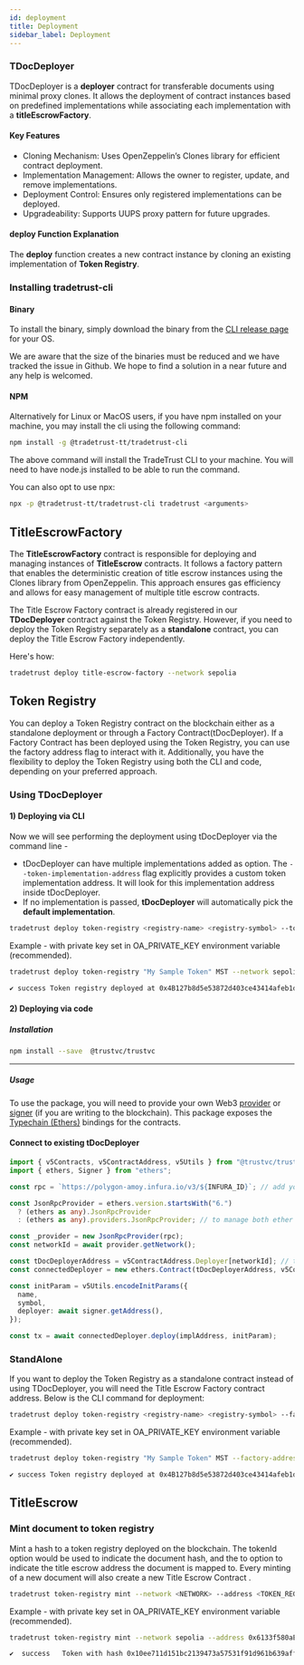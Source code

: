 ```yaml
---
id: deployment
title: Deployment
sidebar_label: Deployment
---
```


### TDocDeployer

TDocDeployer is a **deployer** contract for transferable documents using minimal proxy clones. It allows the deployment of contract instances based on predefined implementations while associating each implementation with a **titleEscrowFactory**.

#### Key Features

- Cloning Mechanism: Uses OpenZeppelin’s Clones library for efficient contract deployment.
- Implementation Management: Allows the owner to register, update, and remove implementations.
- Deployment Control: Ensures only registered implementations can be deployed.
- Upgradeability: Supports UUPS proxy pattern for future upgrades.

#### deploy Function Explanation

The **deploy** function creates a new contract instance by cloning an existing implementation of **Token Registry**.

### Installing tradetrust-cli

#### Binary

To install the binary, simply download the binary from the [CLI release page](https://github.com/TradeTrust/tradetrust-cli/releases) for your OS.

We are aware that the size of the binaries must be reduced and we have tracked the issue in Github. We hope to find a solution in a near future and any help is welcomed.

#### NPM

Alternatively for Linux or MacOS users, if you have npm installed on your machine, you may install the cli using the following command:

```bash
npm install -g @tradetrust-tt/tradetrust-cli
```

The above command will install the TradeTrust CLI to your machine. You will need to have node.js installed to be able to run the command.

You can also opt to use npx:

```bash
npx -p @tradetrust-tt/tradetrust-cli tradetrust <arguments>
```

## TitleEscrowFactory

The **TitleEscrowFactory** contract is responsible for deploying and managing instances of **TitleEscrow** contracts. It follows a factory pattern that enables the deterministic creation of title escrow instances using the Clones library from OpenZeppelin. This approach ensures gas efficiency and allows for easy management of multiple title escrow contracts.

The Title Escrow Factory contract is already registered in our **TDocDeployer** contract against the Token Registry. However, if you need to deploy the Token Registry separately as a **standalone** contract, you can deploy the Title Escrow Factory independently.

Here's how:

```bash
tradetrust deploy title-escrow-factory --network sepolia
```

## Token Registry

You can deploy a Token Registry contract on the blockchain either as a standalone deployment or through a Factory Contract(tDocDeployer). If a Factory Contract has been deployed using the Token Registry, you can use the factory address flag to interact with it. Additionally, you have the flexibility to deploy the Token Registry using both the CLI and code, depending on your preferred approach.

### Using TDocDeployer

#### 1) Deploying via CLI

Now we will see performing the deployment using tDocDeployer via the command line -

- tDocDeployer can have multiple implementations added as option. The `--token-implementation-address` flag explicitly provides a custom token implementation address. It will look for this implementation address inside tDocDeployer.
- If no implementation is passed, **tDocDeployer** will automatically pick the **default implementation**.

```bash
tradetrust deploy token-registry <registry-name> <registry-symbol> --token-implementation-address <token-implementation-address> --network <network-name>
```

Example - with private key set in OA_PRIVATE_KEY environment variable (recommended).

```bash
tradetrust deploy token-registry "My Sample Token" MST --network sepolia

✔ success Token registry deployed at 0x4B127b8d5e53872d403ce43414afeb1db67B1842
```

#### 2) Deploying via code

##### Installation

```bash
npm install --save  @trustvc/trustvc
```

---

##### Usage

To use the package, you will need to provide your own
Web3 [provider](https://docs.ethers.io/v5/api/providers/api-providers/)
or [signer](https://docs.ethers.io/v5/api/signer/#Wallet) (if you are writing to the blockchain).
This package exposes the [Typechain (Ethers)](https://github.com/dethcrypto/TypeChain/tree/master/packages/target-ethers-v6) bindings for the contracts.

#### Connect to existing tDocDeployer

```ts
import { v5Contracts, v5ContractAddress, v5Utils } from "@trustvc/trustvc";
import { ethers, Signer } from "ethers";

const rpc = `https://polygon-amoy.infura.io/v3/${INFURA_ID}`; // add your infura ID

const JsonRpcProvider = ethers.version.startsWith("6.")
  ? (ethers as any).JsonRpcProvider
  : (ethers as any).providers.JsonRpcProvider; // to manage both ether's v5 and v6

const _provider = new JsonRpcProvider(rpc);
const networkId = await provider.getNetwork();

const tDocDeployerAddress = v5ContractAddress.Deployer[networkId]; // token registry deployer address
const connectedDeployer = new ethers.Contract(tDocDeployerAddress, v5Contracts.TDocDeployer__factory.abi, _provider);

const initParam = v5Utils.encodeInitParams({
  name,
  symbol,
  deployer: await signer.getAddress(),
});

const tx = await connectedDeployer.deploy(implAddress, initParam);
```

### StandAlone

If you want to deploy the Token Registry as a standalone contract instead of using TDocDeployer, you will need the Title Escrow Factory contract address. Below is the CLI command for deployment:

```bash
tradetrust deploy token-registry <registry-name> <registry-symbol> --factory-address <factory-address> --standalone --network <network-name>
```

Example - with private key set in OA_PRIVATE_KEY environment variable (recommended).

```bash
tradetrust deploy token-registry "My Sample Token" MST --factory-address 0xfcafea839e576967b96ad1FBFB52b5CA26cd1D25 --standalone --network sepolia

✔ success Token registry deployed at 0x4B127b8d5e53872d403ce43414afeb1db67B1842
```

## TitleEscrow

### Mint document to token registry

Mint a hash to a token registry deployed on the blockchain. The tokenId option would be used to indicate the document hash, and the to option to indicate the title escrow address the document is mapped to. Every minting of a new document will also create a new Title Escrow Contract .

```bash
tradetrust token-registry mint --network <NETWORK> --address <TOKEN_REGISTRY_ADDRESS> --tokenId <TOKEN_ID> --beneficiary <BENEFICIARY> --holder <HOLDER>
```

Example - with private key set in OA_PRIVATE_KEY environment variable (recommended).

```bash
tradetrust token-registry mint --network sepolia --address 0x6133f580aE903b8e79845340375cCfd78a45FF35 --tokenId 0x10ee711d151bc2139473a57531f91d961b639affb876b350c31d031059cdcc2c --beneficiary 0xB26B4941941C51a4885E5B7D3A1B861E54405f90  --holder 0xB26B4941941C51a4885E5B7D3A1B861E54405f90

✔  success   Token with hash 0x10ee711d151bc2139473a57531f91d961b639affb876b350c31d031059cdcc2c has been issued on 0x6133f580aE903b8e79845340375cCfd78a45FF35 with the initial recipient being 0xB26B4941941C51a4885E5B7D3A1B861E54405f90 and initial holder 0xB26B4941941C51a4885E5B7D3A1B861E54405f90
```
